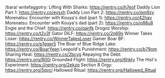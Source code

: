 /bara/ writefaggotry:
Lifting With Sharks:
https://rentry.co/h7eof
Daddy Lion Part 1:
https://rentry.co/evsxh
Daddy Lion Part 2:
https://rentry.co/pm9zy
Morenatsu: Encounter with Kouya's dad (part 1):
https://rentry.co/42hay
Morenatsu: Encounter with Kouya's dad (part 2):
https://rentry.co/o88u8
Engie and the Chief:
https://rentry.co/qanfk
Drogoz Worship:
https://rentry.co/t2v3f
Gator DILF: 
https://rentry.co/2n69s
Winner Takes Loser:
https://rentry.co/WinnerTakesLoser
Gamer Boar BF:
https://rentry.co/p1gger5
The Boar of Blue Ridge Lake:
https://rentry.co/BoarYeen
Leopold's Punishment:
https://rentry.co/b79om
Sharing Heat:
https://rentry.co/2bcyg
Repaying the Debt:
https://rentry.org/R00i
Grounded Flight:
https://rentry.org/6hkty
The Hist's Experiment:
https://rentry.org/2ekzq
Section 8 Orgy:
https://rentry.org/5qyci
Hallowed Ritual:
https://rentry.org/Hallowed_Ritual